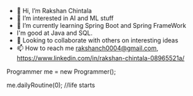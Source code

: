 - 👋 Hi, I’m Rakshan Chintala
- 👀 I’m interested in AI and ML stuff 
- 🌱 I’m currently learning Spring Boot and Spring FrameWork
- I'm good at Java and SQL.
- 💞️ Looking to collaborate with others on interesting ideas
- 📫 How to reach me rakshanch0004@gmail.com,
                     https://www.linkedin.com/in/rakshan-chintala-08965521a/


Programmer me = new Programmer();

me.dailyRoutine(0); //life starts

